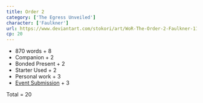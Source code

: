 ```yaml
---
title: Order 2
category: ['The Egress Unveiled']
character: ['Faulkner']
url: https://www.deviantart.com/stokori/art/WoR-The-Order-2-Faulkner-1128298332
cp: 20
---
```


- 870 words + 8
- Companion + 2
- Bonded Present + 2
- Starter Used + 2
- Personal work + 3
- [Event Submission](https://wor-keeper.com/submissions/view/25505) + 3

Total = 20